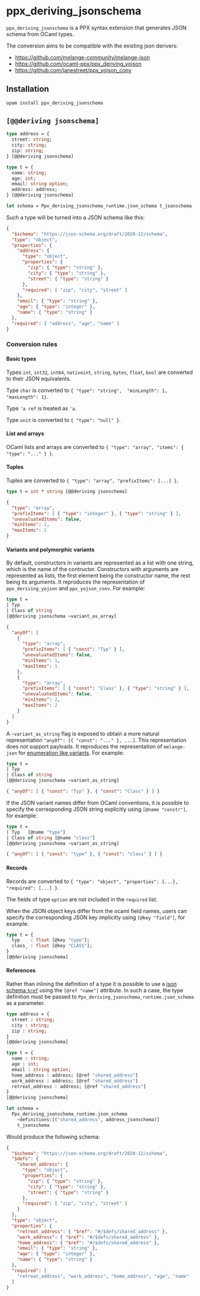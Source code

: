 # ppx_deriving_jsonschema

`ppx_deriving_jsonschema` is a PPX syntax extension that generates JSON schema from OCaml types.

The conversion aims to be compatible with the existing json derivers:
- https://github.com/melange-community/melange-json
- https://github.com/ocaml-ppx/ppx_deriving_yojson
- https://github.com/janestreet/ppx_yojson_conv

## Installation

```sh
opam install ppx_deriving_jsonschema
```

## `[@@deriving jsonschema]`

```ocaml
type address = {
  street: string;
  city: string;
  zip: string;
} [@@deriving jsonschema]

type t = {
  name: string;
  age: int;
  email: string option;
  address: address;
} [@@deriving jsonschema]

let schema = Ppx_deriving_jsonschema_runtime.json_schema t_jsonschema
```

Such a type will be turned into a JSON schema like this:
```json
{
  "$schema": "https://json-schema.org/draft/2020-12/schema",
  "type": "object",
  "properties": {
    "address": {
      "type": "object",
      "properties": {
        "zip": { "type": "string" },
        "city": { "type": "string" },
        "street": { "type": "string" }
      },
      "required": [ "zip", "city", "street" ]
    },
    "email": { "type": "string" },
    "age": { "type": "integer" },
    "name": { "type": "string" }
  },
  "required": [ "address", "age", "name" ]
}
```

### Conversion rules

#### Basic types

Types `int`, `int32`, `int64`, `nativeint`, `string`, `bytes`, `float`, `bool` are converted to their JSON equivalents.

Type `char` is converted to `{ "type": "string",  "minLength": 1,  "maxLength": 1}`.

Type `'a ref` is treated as `'a`.

Type `unit` is converted to `{ "type": "null" }`.

#### List and arrays

OCaml lists and arrays are converted to `{ "type": "array", "items": { "type": "..." } }`.

#### Tuples

Tuples are converted to `{ "type": "array", "prefixItems": [...] }`.

```ocaml
type t = int * string [@@deriving jsonschema]
```

```json
{
  "type": "array",
  "prefixItems": [ { "type": "integer" }, { "type": "string" } ],
  "unevaluatedItems": false,
  "minItems": 2,
  "maxItems": 2
}
```

#### Variants and polymorphic variants

By default, constructors in variants are represented as a list with one string, which is the name of the contructor. Constructors with arguments are represented as lists, the first element being the constructor name, the rest being its arguments. It reproduces the representation of `ppx_deriving_yojson` and `ppx_yojson_conv`. For example:

```ocaml
type t =
| Typ
| Class of string
[@@deriving jsonschema ~variant_as_array]
```

```json
{
  "anyOf": [
    {
      "type": "array",
      "prefixItems": [ { "const": "Typ" } ],
      "unevaluatedItems": false,
      "minItems": 1,
      "maxItems": 1
    },
    {
      "type": "array",
      "prefixItems": [ { "const": "Class" }, { "type": "string" } ],
      "unevaluatedItems": false,
      "minItems": 2,
      "maxItems": 2
    }
  ]
}
```

A `~variant_as_string` flag is exposed to obtain a more natural representation `"anyOf": [{ "const": "..." }, ...]`. This representation does _not_ support payloads. It reproduces the representation of `melange-json` for [enumeration like variants](https://github.com/melange-community/melange-json?tab=readme-ov-file#enumeration-like-variants). For example:

```ocaml
type t =
| Typ
| Class of string
[@@deriving jsonschema ~variant_as_string]
```

```json
{ "anyOf": [ { "const": "Typ" }, { "const": "Class" } ] }
```

If the JSON variant names differ from OCaml conventions, it is possible to specify the corresponding JSON string explicitly using `[@name "constr"]`, for example:

```ocaml
type t =
| Typ   [@name "type"]
| Class of string [@name "class"]
[@@deriving jsonschema ~variant_as_string]
```

```json
{ "anyOf": [ { "const": "type" }, { "const": "class" } ] }
```

#### Records

Records are converted to `{ "type": "object", "properties": {...}, "required": [...] }`.

The fields of type `option` are not included in the `required` list.

When the JSON object keys differ from the ocaml field names, users can specify the corresponding JSON key implicitly using `[@key "field"]`, for example:

```ocaml
type t = {
  typ    : float [@key "type"];
  class_ : float [@key "CLASS"];
}
[@@deriving jsonschema]
```

#### References

Rather than inlining the definition of a type it is possible to use a [json schema `$ref`](https://json-schema.org/understanding-json-schema/structuring#dollarref) using the `[@ref "name"]` attribute. In such a case, the type definition must be passed to `Ppx_deriving_jsonschema_runtime.json_schema` as a parameter.

```ocaml
type address = {
  street : string;
  city : string;
  zip : string;
}
[@@deriving jsonschema]

type t = {
  name : string;
  age : int;
  email : string option;
  home_address : address; [@ref "shared_address"]
  work_address : address; [@ref "shared_address"]
  retreat_address : address; [@ref "shared_address"]
}
[@@deriving jsonschema]

let schema =
  Ppx_deriving_jsonschema_runtime.json_schema
    ~definitions:[("shared_address", address_jsonschema)]
    t_jsonschema
```

Would produce the following schema:
```json
{
  "$schema": "https://json-schema.org/draft/2020-12/schema",
  "$defs": {
    "shared_address": {
      "type": "object",
      "properties": {
        "zip": { "type": "string" },
        "city": { "type": "string" },
        "street": { "type": "string" }
      },
      "required": [ "zip", "city", "street" ]
    }
  },
  "type": "object",
  "properties": {
    "retreat_address": { "$ref": "#/$defs/shared_address" },
    "work_address": { "$ref": "#/$defs/shared_address" },
    "home_address": { "$ref": "#/$defs/shared_address" },
    "email": { "type": "string" },
    "age": { "type": "integer" },
    "name": { "type": "string" }
  },
  "required": [
    "retreat_address", "work_address", "home_address", "age", "name"
  ]
}
```
